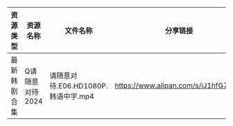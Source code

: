 | 资源类型   | 资源名称       | 文件名称                       | 分享链接                                 | 更新时间                |
| ------ | ---------- | -------------------------- | ------------------------------------ | ------------------- |
| 最新韩剧合集 | Q请随意对待2024 | 请随意对待.E06.HD1080P.韩语中字.mp4 | https://www.alipan.com/s/iJ1hfG7FjwZ | 2024-05-29 00:07:26 |
